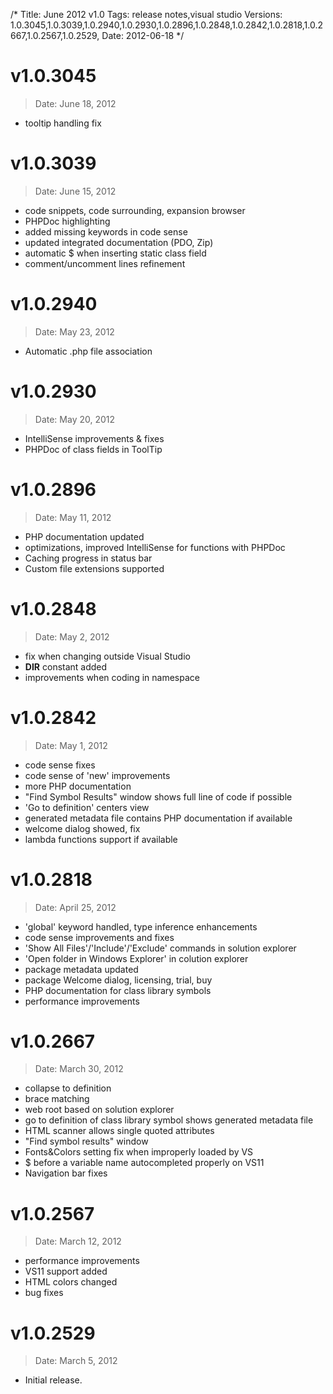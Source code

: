 /*
Title: June 2012 v1.0
Tags: release notes,visual studio
Versions: 1.0.3045,1.0.3039,1.0.2940,1.0.2930,1.0.2896,1.0.2848,1.0.2842,1.0.2818,1.0.2667,1.0.2567,1.0.2529,
Date: 2012-06-18
*/

# v1.0.3045
> Date: June 18, 2012

- tooltip handling fix

# v1.0.3039
> Date: June 15, 2012

- code snippets, code surrounding, expansion browser
- PHPDoc highlighting
- added missing keywords in code sense
- updated integrated documentation (PDO, Zip)
- automatic $ when inserting static class field
- comment/uncomment lines refinement

# v1.0.2940
> Date: May 23, 2012

- Automatic .php file association

# v1.0.2930
> Date: May 20, 2012

- IntelliSense improvements & fixes
- PHPDoc of class fields in ToolTip

# v1.0.2896
> Date: May 11, 2012

- PHP documentation updated
- optimizations, improved IntelliSense for functions with PHPDoc
- Caching progress in status bar
- Custom file extensions supported

# v1.0.2848
> Date: May 2, 2012

- fix when changing outside Visual Studio
- __DIR__ constant added
- improvements when coding in namespace

# v1.0.2842
> Date: May 1, 2012

- code sense fixes
- code sense of 'new' improvements
- more PHP documentation
- "Find Symbol Results" window shows full line of code if possible
- 'Go to definition' centers view
- generated metadata file contains PHP documentation if available
- welcome dialog showed, fix
- lambda functions support if available

# v1.0.2818
> Date: April 25, 2012

- 'global' keyword handled, type inference enhancements
- code sense improvements and fixes
- 'Show All Files'/'Include'/'Exclude' commands in solution explorer
- 'Open folder in Windows Explorer' in colution explorer
- package metadata updated
- package Welcome dialog, licensing, trial, buy
- PHP documentation for class library symbols
- performance improvements

# v1.0.2667
> Date: March 30, 2012

- collapse to definition
- brace matching
- web root based on solution explorer
- go to definition of class library symbol shows generated metadata file
- HTML scanner allows single quoted attributes
- "Find symbol results" window
- Fonts&Colors setting fix when improperly loaded by VS
- $ before a variable name autocompleted properly on VS11
- Navigation bar fixes

# v1.0.2567
> Date: March 12, 2012

- performance improvements
- VS11 support added
- HTML colors changed
- bug fixes

# v1.0.2529
> Date: March 5, 2012

- Initial release.

